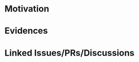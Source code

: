 # Motivation

<!-- 
    Write the motivation behind this PR. Ex:
    Backlinks are broken and this fixes it by improving the parser.
 -->

# Evidences

<!-- 
    Paste screenshots or images showing the result (or desired result) of the 
    modifications. If the change is not visual, there's no need to.
 -->

# Linked Issues/PRs/Discussions

<!-- 
    Put links to issues, pull requests or public discussions. This helps us to
    remember why we did things! ;p
 -->

